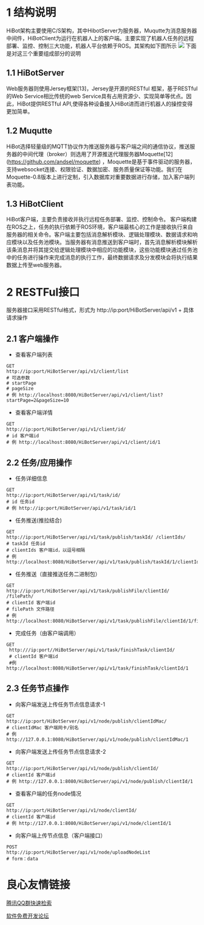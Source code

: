 # 1 结构说明
HiBot架构主要使用C/S架构，其中HibotServer为服务器，Muqutte为消息服务器中间件，HiBotClient为运行在机器人上的客户端。主要实现了机器人任务的远程部署、监控、控制三大功能，机器人平台依赖于ROS。其架构如下图所示
![](imgs/arch.png)
下面是对这三个重要组成部分的说明
## 1.1 HiBotServer
Web服务器则使用Jersey框架[13]，Jersey是开源的RESTful 框架，基于RESTful的Web Service相比传统的web Service具有占用资源少、实现简单等优点。因此，HiBot提供RESTful API,使得各种设备接入HiBot进而进行机器人的操控变得更加简单。
## 1.2 Muqutte
HiBot选择轻量级的MQTT协议作为推送服务器与客户端之间的通信协议，推送服务器的中间代理（broker）则选用了开源推送代理服务器Moquette[12] (https://github.com/andsel/moquette) ，Moquette是基于事件驱动的服务器，支持websocket连接、权限验证、数据加密、服务质量保证等功能。我们在Moquette-0.8版本上进行定制，引入数据库对重要数据进行存储，加入客户端列表功能。
## 1.3 HiBotClient
HiBot客户端，主要负责接收并执行远程任务部署、监控、控制命令。
客户端构建在ROS之上，任务的执行依赖于ROS环境，客户端最核心的工作是接收执行来自服务器的相关命令。客户端主要包括消息解析模块、逻辑处理模块、数据请求和响应模块以及任务池模块。当服务器有消息推送到客户端时，首先消息解析模块解析该条消息并将其提交给逻辑处理模块中相应的功能模块，这些功能模块通过任务池中的任务进行操作来完成消息的执行工作，最终数据请求及分发模块会将执行结果数据上传至web服务器。
# 2 RESTFul接口
服务器接口采用RESTful格式，形式为 http://ip:port/HiBotServer/api/v1 + 具体请求操作
## 2.1 客户端操作
* 查看客户端列表
```
GET
http://ip:port/HiBotServer/api/v1/client/list
# 可选参数
# startPage  
# pageSize
# 例 http://localhost:8080/HiBotServer/api/v1/client/list?startPage=2&pageSize=10
```

* 查看客户端详情
```
GET
http://ip:port/HiBotServer/api/v1/client/id/ 
# id 客户端id
# 例 http://localhost:8080/HiBotServer/api/v1/client/id/1
```

## 2.2 任务/应用操作
* 任务详细信息
```
GET
http://ip:port/HiBotServer/api/v1/task/id/ 
# id 任务id
# 例 http://ip:port/HiBotServer/api/v1/task/id/1
```
* 任务推送(推拉结合)
```
GET
http://ip:port/HiBotServer/api/v1/task/publish/taskId/ /clientIds/ 
# taskId 任务id
# clientIds 客户端id，以逗号相隔
# 例 http://localhost:8080/HiBotServer/api/v1/task/publish/taskId/1/clientIds/1,2,3
```
* 任务推送（直接推送任务二进制包）
```
GET
http://ip:port/HiBotServer/api/v1/task/publishFile/clientId/ /filePath/ 
# clientId 客户端id
# filePath 文件路径
# 例 http://localhost:8080/HiBotServer/api/v1/task/publishFile/clientId/1/filePath/myros.zip
```
* 完成任务（由客户端调用）
```
GET
 http:///ip:port//HiBotServer/api/v1/task/finishTask/clientId/ 
 # clientId 客户端id
 #例 http://localhost:8080/HiBotServer/api/v1/task/finishTask/clientId/1
```

## 2.3 任务节点操作
* 向客户端发送上传任务节点信息请求-1
```
GET
http://ip:port/HiBotServer/api/v1/node/publish/clientIdMac/ 
# clientIdMac 客户端网卡/别名
# 例 http://127.0.0.1:8080/HiBotServer/api/v1/node/publish/clientIdMac/1
```

* 向客户端发送上传任务节点信息请求-2
```
GET
http://ip:port/HiBotServer/api/v1/node/publish/clientId/ 
# clientId 客户端id
# 例 http://127.0.0.1:8080/HiBotServer/api/v1/node/publish/clientId/1
```

* 查看客户端的任务node情况
```
GET
http://ip:port/HiBotServer/api/v1/node/clientId/ 
# clientId 客户端id
# 例 http://127.0.0.1:8080/HiBotServer/api/v1/node/clientId/1
```
* 向客户端上传节点信息（客户端接口）
```
POST
http://ip:port/HiBotServer/api/v1/node/uploadNodeList
# form：data
```


 # 良心友情链接

[腾讯QQ群快速检索](http://u.720life.cn/s/8cf73f7c)

[软件免费开发论坛](http://u.720life.cn/s/bbb01dc0)